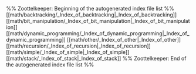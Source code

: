 %% Zoottelkeeper: Beginning of the autogenerated index file list  %%
 [[math/backtracking/_Index_of_backtracking|_Index_of_backtracking]]
 [[math/bit_manipulation/_Index_of_bit_manipulation|_Index_of_bit_manipulation]]
 [[math/dynamic_programming/_Index_of_dynamic_programming|_Index_of_dynamic_programming]]
 [[math/other/_Index_of_other|_Index_of_other]]
 [[math/recursion/_Index_of_recursion|_Index_of_recursion]]
 [[math/simple/_Index_of_simple|_Index_of_simple]]
 [[math/stack/_Index_of_stack|_Index_of_stack]]
%% Zoottelkeeper: End of the autogenerated index file list  %%
